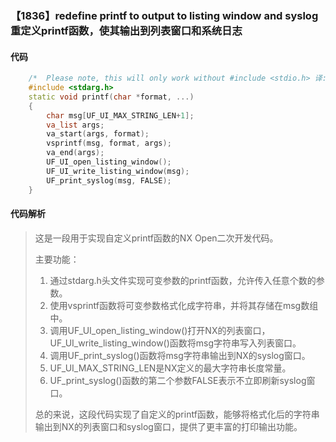 ### 【1836】redefine printf to output to listing window and syslog 重定义printf函数，使其输出到列表窗口和系统日志

#### 代码

```cpp
    /*  Please note, this will only work without #include <stdio.h> 译:请确保在使用时未包含stdio.h头文件，否则会导致代码无法正常工作。 */  
    #include <stdarg.h>  
    static void printf(char *format, ...)  
    {  
        char msg[UF_UI_MAX_STRING_LEN+1];  
        va_list args;  
        va_start(args, format);  
        vsprintf(msg, format, args);  
        va_end(args);  
        UF_UI_open_listing_window();  
        UF_UI_write_listing_window(msg);  
        UF_print_syslog(msg, FALSE);  
    }

```

#### 代码解析

> 这是一段用于实现自定义printf函数的NX Open二次开发代码。
>
> 主要功能：
>
> 1. 通过stdarg.h头文件实现可变参数的printf函数，允许传入任意个数的参数。
> 2. 使用vsprintf函数将可变参数格式化成字符串，并将其存储在msg数组中。
> 3. 调用UF_UI_open_listing_window()打开NX的列表窗口，UF_UI_write_listing_window()函数将msg字符串写入列表窗口。
> 4. 调用UF_print_syslog()函数将msg字符串输出到NX的syslog窗口。
> 5. UF_UI_MAX_STRING_LEN是NX定义的最大字符串长度常量。
> 6. UF_print_syslog()函数的第二个参数FALSE表示不立即刷新syslog窗口。
>
> 总的来说，这段代码实现了自定义的printf函数，能够将格式化后的字符串输出到NX的列表窗口和syslog窗口，提供了更丰富的打印输出功能。
>

